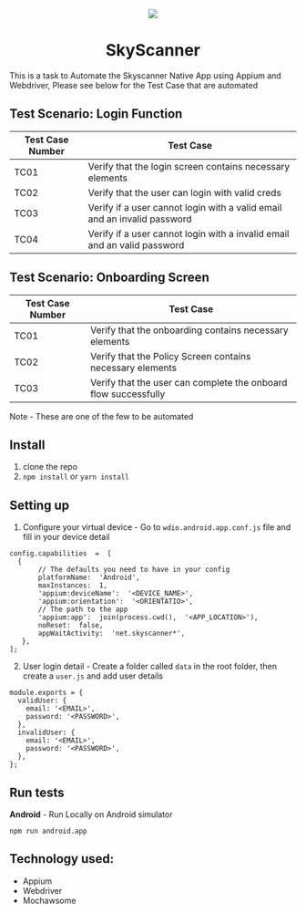 <p align="center">
 <img src="https://journey.symphonyoflove.net/wp-content/uploads/2019/09/Skyscanner-new-Logo.png" />

 </p>
<h1 align="center">SkyScanner </h1>

This is a task to Automate the Skyscanner Native App using Appium and Webdriver, Please see below for the Test Case that are automated 

## **Test Scenario**:  Login Function 

| Test Case Number | Test Case |
|--|--|
|TC01| Verify that the login screen contains necessary elements |
|TC02| Verify that the user can login with valid creds|
|TC03| Verify if a user cannot login with a valid email and an invalid password |
|TC04| Verify if a user cannot login with a invalid email and an valid password |

## **Test Scenario**:  Onboarding Screen 

| Test Case Number | Test Case |
|--|--|
|TC01| Verify that the onboarding contains necessary elements |
|TC02| Verify that the Policy Screen contains necessary elements|
|TC03| Verify that the user can complete the onboard flow successfully |

Note - These are one of the few to be automated
## Install

1.  clone the repo
2.  `npm install` or 	`yarn install`

## Setting up
1. Configure your virtual device -  Go to `wdio.android.app.conf.js` file and fill in your device detail 
```
config.capabilities  =  [
  {
       // The defaults you need to have in your config
       platformName:  'Android',
       maxInstances:  1,
       'appium:deviceName':  '<DEVICE_NAME>',
       'appium:orientation':  '<ORIENTATIO>',
       // The path to the app
       'appium:app':  join(process.cwd(),  '<APP_LOCATION>'),
       noReset:  false,
       appWaitActivity:  'net.skyscanner*',
   },
];
```
2. User login detail - Create a folder called `data` in the root folder, then create a `user.js` and add user details 
```
module.exports = {
  validUser: {
    email: '<EMAIL>',
    password: '<PASSWORD>',
  },
  invalidUser: {
    email: '<EMAIL>',
    password: '<PASSWORD>',
  },
};

```

## Run tests
**Android** - Run Locally on Android simulator

 
```
npm run android.app
```

## Technology used:

 - Appium
 - Webdriver
 - Mochawsome
